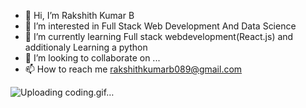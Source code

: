 - 👋 Hi, I’m Rakshith Kumar B
- 👀 I’m interested in Full Stack Web Development And Data Science
- 🌱 I’m currently learning Full stack webdevelopment(React.js) and additionaly Learning a python 
- 💞️ I’m looking to collaborate on ...
- 📫 How to reach me rakshithkumarb089@gmail.com
  

![Uploading coding.gif…]()
